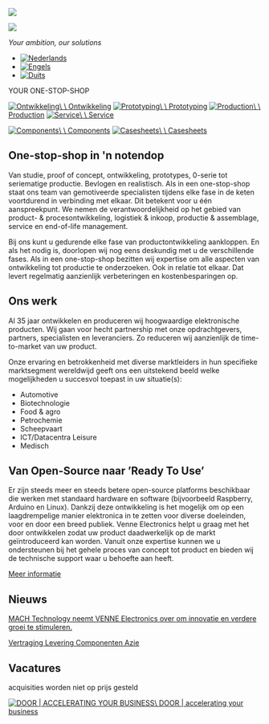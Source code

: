 [![](https://www.venne.nl/assets/img/logo.jpg)](https://www.venne.nl/nl/)

![](https://www.venne.nl/assets/img/logo-achtergrond.jpg)

_Your ambition, our solutions_

- [![Nederlands](https://www.venne.nl/wp-content/plugins/sitepress-multilingual-cms/res/flags/nl.png)](https://www.venne.nl/nl/)
- [![Engels](https://www.venne.nl/wp-content/plugins/sitepress-multilingual-cms/res/flags/en.png)](https://www.venne.nl/en/)
- [![Duits](https://www.venne.nl/wp-content/plugins/sitepress-multilingual-cms/res/flags/de.png)](https://www.venne.nl/de/)

YOUR ONE-STOP-SHOP

[![Ontwikkeling](https://www.venne.nl/assets/icon-dev-150x150.png)\\
\\
Ontwikkeling](https://www.venne.nl/nl/home-2/development/) [![Prototyping](https://www.venne.nl/assets/icon-proto-150x150.png)\\
\\
Prototyping](https://www.venne.nl/nl/home-2/prototyping/) [![Production](https://www.venne.nl/assets/icon-prod-150x150.png)\\
\\
Production](https://www.venne.nl/nl/home-2/production/) [![Service](https://www.venne.nl/assets/icon-after-150x150.png)\\
\\
Service](https://www.venne.nl/nl/home-2/service/)

[![Components](https://www.venne.nl/assets/wholesale-150x150.png)\\
\\
Components](https://www.venne.nl/nl/components/) [![Casesheets](https://www.venne.nl/assets/casesheets-150x150.png)\\
\\
Casesheets](https://www.venne.nl/nl/xxter-box/)

## One-stop-shop in 'n notendop

Van studie, proof of concept, ontwikkeling, prototypes, 0-serie tot seriematige productie. Bevlogen en realistisch. Als in een one-stop-shop staat ons team van gemotiveerde specialisten tijdens elke fase in de keten voortdurend in verbinding met elkaar. Dit betekent voor u één aanspreekpunt. We nemen de verantwoordelijkheid op het gebied van product- & procesontwikkeling, logistiek & inkoop, productie & assemblage, service en end-of-life management.

Bij ons kunt u gedurende elke fase van productontwikkeling aankloppen. En als het nodig is, doorlopen wij nog eens deskundig met u de verschillende fases. Als in een one-stop-shop bezitten wij expertise om alle aspecten van ontwikkeling tot productie te onderzoeken. Ook in relatie tot elkaar. Dat levert regelmatig aanzienlijk verbeteringen en kostenbesparingen op.

## Ons werk

Al 35 jaar ontwikkelen en produceren wij hoogwaardige elektronische producten. Wij gaan voor hecht partnership met onze opdrachtgevers, partners, specialisten en leveranciers. Zo reduceren wij aanzienlijk de time-to-market van uw product.

Onze ervaring en betrokkenheid met diverse marktleiders in hun specifieke marktsegment wereldwijd geeft ons een uitstekend beeld welke mogelijkheden u succesvol toepast in uw situatie(s):

- Automotive
- Biotechnologie
- Food & agro
- Petrochemie
- Scheepvaart
- ICT/Datacentra Leisure
- Medisch

## Van Open-Source naar ’Ready To Use’


Er zijn steeds meer en steeds betere open-source platforms beschikbaar die werken met standaard hardware en software (bijvoorbeeld Raspberry, Arduino en Linux). Dankzij deze ontwikkeling is het mogelijk om op een laagdrempelige manier elektronica in te zetten voor diverse doeleinden, voor en door een breed publiek. Venne Electronics helpt u graag met het door ontwikkelen zodat uw product daadwerkelijk op de markt geïntroduceerd kan worden. Vanuit onze expertise kunnen we u ondersteunen bij het gehele proces van concept tot product en bieden wij de technische support waar u behoefte aan heeft.


[Meer informatie](https://www.venne.nl/assets/img/venne-productsheet-nl.pdf)

## Nieuws

[MACH Technology neemt VENNE Electronics over om innovatie en verdere groei te stimuleren.](https://www.venne.nl/nl/mach-technology-neemt-venne-electronics-over-om-innovatie-en-verdere-groei-te-stimuleren/)

[Vertraging Levering Componenten Azie](https://www.venne.nl/nl/vertraging-levering-componenten-azie/)

## Vacatures

acquisities worden niet op prijs gesteld

[![DOOR | ACCELERATING YOUR BUSINESS](https://www.door.business/images/logo-door.png)\\
DOOR \| accelerating your business](https://www.door.business/ "DOOR | ACCELERATING YOUR BUSINESS")